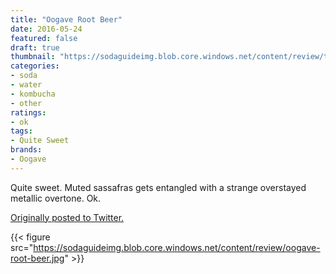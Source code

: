 ```yaml
---
title: "Oogave Root Beer"
date: 2016-05-24
featured: false
draft: true
thumbnail: "https://sodaguideimg.blob.core.windows.net/content/review/thumbs/oogave-root-beer.jpg"
categories:
- soda
- water
- kombucha
- other
ratings:
- ok
tags:
- Quite Sweet
brands:
- Oogave
---
```


Quite sweet. Muted sassafras gets entangled with a strange overstayed metallic overtone. Ok.

[Originally posted to Twitter.](https://twitter.com/Cavorter/status/735231559171727364)

{{< figure src="https://sodaguideimg.blob.core.windows.net/content/review/oogave-root-beer.jpg" >}}

